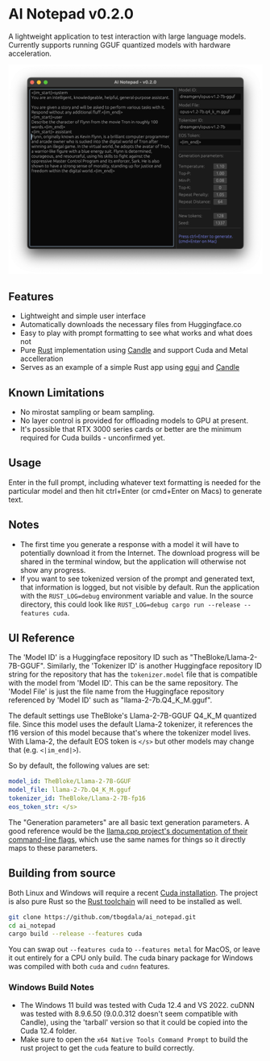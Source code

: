 # AI Notepad v0.2.0

A lightweight application to test interaction with large language models. Currently supports
running GGUF quantized models with hardware acceleration.

![ai_notepad in action](https://github.com/tbogdala/ai_notepad/blob/c9b10c1a461649cf47ebd445cb8d28134d2c3e2b/assets/Screenshot.png)

## Features

* Lightweight and simple user interface
* Automatically downloads the necessary files from Huggingface.co
* Easy to play with prompt formatting to see what works and what does not
* Pure [Rust](https://www.rust-lang.org/) implementation using [Candle](https://github.com/huggingface/candle)
  and support Cuda and Metal accelleration
* Serves as an example of a simple Rust app using [egui](https://github.com/emilk/egui) and [Candle](https://github.com/huggingface/candle)


## Known Limitations

* No mirostat sampling or beam sampling.
* No layer control is provided for offloading models to GPU at present.
* It's possible that RTX 3000 series cards or better are the minimum required for Cuda builds - unconfirmed yet.


## Usage

Enter in the full prompt, including whatever text formatting is needed for the particular model and then
hit ctrl+Enter (or cmd+Enter on Macs) to generate text. 


## Notes

* The first time you generate a response with a model it will have to potentially download it from the
  Internet. The download progress will be shared in the terminal window, but the application will otherwise
  not show any progress.
* If you want to see tokenized version of the prompt and generated text, that information is logged, but not
  visible by default. Run the application with the `RUST_LOG=debug` environment variable and value. In the 
  source directory, this could look like `RUST_LOG=debug cargo run --release --features cuda`.


## UI Reference

The 'Model ID' is a Huggingface repository ID such as "TheBloke/Llama-2-7B-GGUF". Similarly, the 'Tokenizer ID'
is another Huggingface repository ID string for the repository that has the `tokenizer.model` file that is
compatible with the model from 'Model ID'. This can be the same repository. The 'Model File' is just the file
name from the Huggingface repository referenced by 'Model ID' such as "llama-2-7b.Q4_K_M.gguf".

The default settings use TheBloke's Llama-2-7B-GGUF Q4_K_M quantized file. Since this model uses the default
Llama-2 tokenizer, it references the f16 version of this model because that's where the tokenizer model lives.
With Llama-2, the default EOS token is `</s>` but other models may change that (e.g. `<|im_end|>`).

So by default, the following values are set:

```yaml
model_id: TheBloke/Llama-2-7B-GGUF
model_file: llama-2-7b.Q4_K_M.gguf
tokenizer_id: TheBloke/Llama-2-7B-fp16
eos_token_str: </s>
```

The "Generation parameters" are all basic text generation parameters. A good reference would be the
[llama.cpp project's documentation of their command-line flags](https://github.com/ggerganov/llama.cpp/tree/master/examples/main#generation-flags), 
which use the same names for things so it directly maps to these parameters.


## Building from source

Both Linux and Windows will require a recent [Cuda installation](https://developer.nvidia.com/cuda-toolkit). The project is also
pure Rust so the [Rust toolchain](https://www.rust-lang.org/learn/get-started) will need to be installed as well.

```bash
git clone https://github.com/tbogdala/ai_notepad.git
cd ai_notepad
cargo build --release --features cuda
```

You can swap out `--features cuda` to `--features metal` for MacOS, or leave it out entirely for a CPU only build. The cuda
binary package for Windows was compiled with both `cuda` and `cudnn` features.

### Windows Build Notes

* The Windows 11 build was tested with Cuda 12.4 and VS 2022. cuDNN was tested with 8.9.6.50 (9.0.0.312 doesn't seem 
  compatible with Candle), using the 'tarball' version so that it could be copied into the Cuda 12.4 folder.
* Make sure to open the `x64 Native Tools Command Prompt` to build the rust project to get the `cuda` feature to build correctly.
